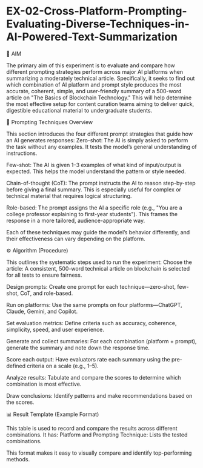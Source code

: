 # EX-02-Cross-Platform-Prompting-Evaluating-Diverse-Techniques-in-AI-Powered-Text-Summarization


🎯 AIM

The primary aim of this experiment is to evaluate and compare how different prompting strategies perform across major AI platforms when summarizing a moderately technical article. Specifically, it seeks to find out which combination of AI platform and prompt style produces the most accurate, coherent, simple, and user-friendly summary of a 500-word article on "The Basics of Blockchain Technology." This will help determine the most effective setup for content curation teams aiming to deliver quick, digestible educational material to undergraduate students.

🧠 Prompting Techniques Overview

This section introduces the four different prompt strategies that guide how an AI generates responses:
Zero-shot: The AI is simply asked to perform the task without any examples. It tests the model’s general understanding of instructions.


Few-shot: The AI is given 1–3 examples of what kind of input/output is expected. This helps the model understand the pattern or style needed.


Chain-of-thought (CoT): The prompt instructs the AI to reason step-by-step before giving a final summary. This is especially useful for complex or technical material that requires logical structuring.


Role-based: The prompt assigns the AI a specific role (e.g., "You are a college professor explaining to first-year students"). This frames the response in a more tailored, audience-appropriate way.


Each of these techniques may guide the model’s behavior differently, and their effectiveness can vary depending on the platform.

⚙️ Algorithm (Procedure)

This outlines the systematic steps used to run the experiment:
Choose the article: A consistent, 500-word technical article on blockchain is selected for all tests to ensure fairness.


Design prompts: Create one prompt for each technique—zero-shot, few-shot, CoT, and role-based.


Run on platforms: Use the same prompts on four platforms—ChatGPT, Claude, Gemini, and Copilot.


Set evaluation metrics: Define criteria such as accuracy, coherence, simplicity, speed, and user experience.


Generate and collect summaries: For each combination (platform + prompt), generate the summary and note down the response time.


Score each output: Have evaluators rate each summary using the pre-defined criteria on a scale (e.g., 1–5).


Analyze results: Tabulate and compare the scores to determine which combination is most effective.


Draw conclusions: Identify patterns and make recommendations based on the scores.



📊 Result Template (Example Format)

This table is used to record and compare the results across different combinations. It has:
Platform and Prompting Technique: Lists the tested combinations.



This format makes it easy to visually compare and identify top-performing methods.
